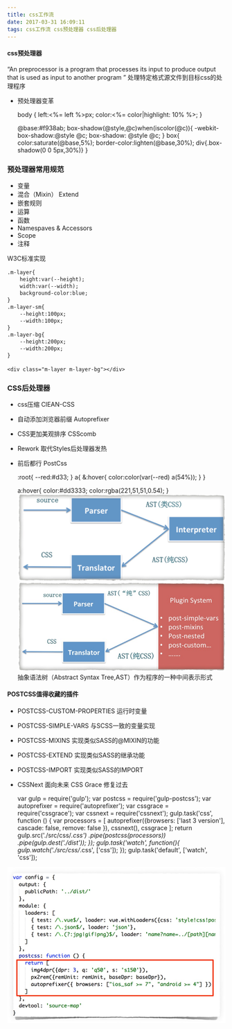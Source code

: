 ```yaml
---
title: css工作流
date: 2017-03-31 16:09:11
tags: css工作流 css预处理器 css后处理器
---
```


#### css预处理器

“An preprocessor is a program that processes its input to produce output that is used as input to another program ”
处理特定格式源文件到目标css的处理程序

* 预处理器变革


    body {
        left:<%= left  %>px;
        color:<%= color|highlight: 10% %>;
    }
    
    @base:#f938ab;
    box-shadow(@style,@c)when(iscolor(@c)){
        -webkit-box-shadow:@style @c;
        box-shadow:       @style @c;
    }
    box{
        color:saturate(@base,5%);
        border-color:lighten(@base,30%);
        div{.box-shadow(0 0 5px,30%)}
    }

### 预处理器常用规范
* 变量
* 混合（Mixin） Extend
* 嵌套规则
* 运算
* 函数
* Namespaves & Accessors
* Scope
* 注释

W3C标准实现

    .m-layer{
        height:var(--height);
        width:var(--width);
        background-color:blue;
    }
    .m-layer-sm{
        --height:100px;
        --width:100px;
    }
    .m-layer-bg{
        --height:200px;
        --width:200px;
    }
    
    <div class="m-layer m-layer-bg"></div>
    
### CSS后处理器
* css压缩 ClEAN-CSS
* 自动添加浏览器前缀 Autoprefixer
* CSS更加美观排序 CSScomb
* Rework 取代Styles后处理器发热
* 前后都行 PostCss


    :root{
        --red:#d33;
    }
    a{
        &:hover{
            color:color(var(--red) a(54%));
        }
    }
    
    a:hover{
        color:#dd3333;
        color:rgba(221,51,51,0.54);
    }
![](/images/170331-2.png)
![](/images/170331-1.png)
抽象语法树（Abstract Syntax Tree,AST）作为程序的一种中间表示形式
   
#### POSTCSS值得收藏的插件
* POSTCSS-CUSTOM-PROPERTIES 运行时变量
* POSTCSS-SIMPLE-VARS 与SCSS一致的变量实现
* POSTCSS-MIXINS 实现类似SASS的@MIXIN的功能
* POSTCSS-EXTEND 实现类似SASS的继承功能
* POSTCSS-IMPORT 实现类似SASS的IMPORT
* CSSNext 面向未来  CSS Grace 修复过去


    var gulp = require('gulp');
    var postcss = require('gulp-postcss');
    var autoprefixer = require('autoprefixer');
    var cssgrace  = require('cssgrace');
    var cssnext  = require('cssnext');
    gulp.task('css', function () {
      var processors = [
        autoprefixer({browsers: ['last 3 version'],
          cascade: false,
          remove: false
        }),
        cssnext(),
        cssgrace
      ];
      return gulp.src('./src/css/*.css')
        .pipe(postcss(processors))
        .pipe(gulp.dest('./dist'));
    });
    gulp.task('watch', function(){
      gulp.watch('./src/css/*.css', ['css']);
    });
    gulp.task('default', ['watch', 'css']);
    
![](/images/170331-3.png)